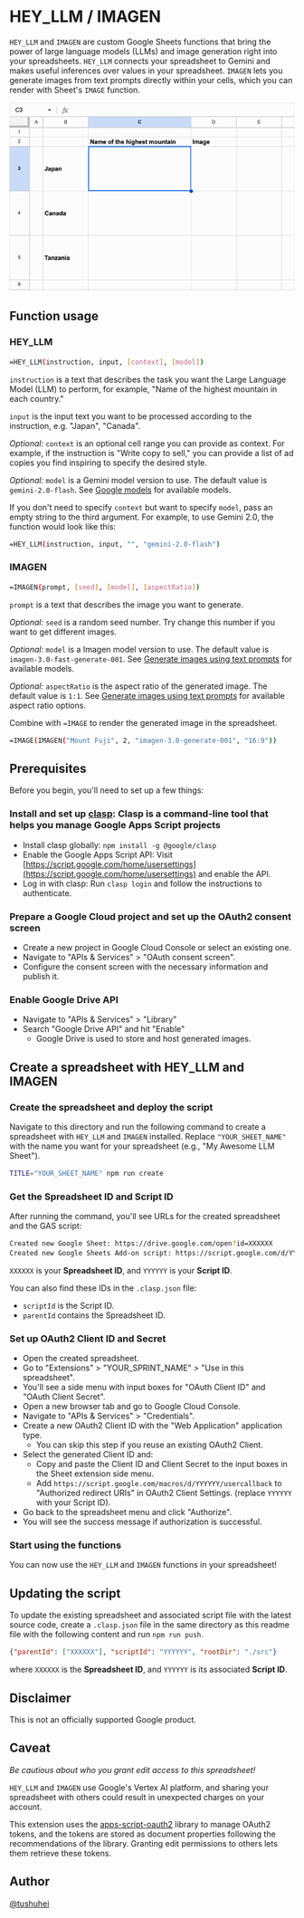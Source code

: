 # HEY_LLM / IMAGEN

`HEY_LLM` and `IMAGEN` are custom Google Sheets functions that bring the power of large language models (LLMs) and image generation right into your spreadsheets. `HEY_LLM` connects your spreadsheet to Gemini and makes useful inferences over values in your spreadsheet. `IMAGEN` lets you generate images from text prompts directly within your cells, which you can render with Sheet's `IMAGE` function.

![Example](example.gif)

## Function usage

### HEY_LLM

```bash
=HEY_LLM(instruction, input, [context], [model])
```

`instruction` is a text that describes the task you want the Large Language Model (LLM) to perform, for example, "Name of the highest mountain in each country."

`input` is the input text you want to be processed according to the instruction, e.g. "Japan", "Canada".

_Optional:_ `context` is an optional cell range you can provide as context. For example, if the instruction is "Write copy to sell," you can provide a list of ad copies you find inspiring to specify the desired style.

_Optional:_ `model` is a Gemini model version to use. The default value is `gemini-2.0-flash`. See [Google models](https://cloud.google.com/vertex-ai/generative-ai/docs/learn/models) for available models.

If you don't need to specify `context` but want to specify `model`, pass an empty string to the third argument. For example, to use Gemini 2.0, the function would look like this:

```bash
=HEY_LLM(instruction, input, "", "gemini-2.0-flash")
```

### IMAGEN

```bash
=IMAGEN(prompt, [seed], [model], [aspectRatio])
```

`prompt` is a text that describes the image you want to generate.

_Optional:_ `seed` is a random seed number. Try change this number if you want to get different images.

_Optional:_ `model` is a Imagen model version to use. The default value is `imagen-3.0-fast-generate-001`. See [Generate images using text prompts](https://cloud.google.com/vertex-ai/generative-ai/docs/image/generate-images) for available models.

_Optional:_ `aspectRatio` is the aspect ratio of the generated image. The default value is `1:1`. See [Generate images using text prompts](https://cloud.google.com/vertex-ai/generative-ai/docs/image/generate-images) for available aspect ratio options.

Combine with `=IMAGE` to render the generated image in the spreadsheet.

```bash
=IMAGE(IMAGEN("Mount Fuji", 2, "imagen-3.0-generate-001", "16:9"))
```

## Prerequisites

Before you begin, you'll need to set up a few things:

### Install and set up [clasp](https://github.com/google/clasp): Clasp is a command-line tool that helps you manage Google Apps Script projects

- Install clasp globally: `npm install -g @google/clasp`
- Enable the Google Apps Script API: Visit [https://script.google.com/home/usersettings](https://script.google.com/home/usersettings) and enable the API.
- Log in with clasp: Run `clasp login` and follow the instructions to authenticate.

### Prepare a Google Cloud project and set up the OAuth2 consent screen

- Create a new project in Google Cloud Console or select an existing one.
- Navigate to "APIs & Services" > "OAuth consent screen".
- Configure the consent screen with the necessary information and publish it.

### Enable Google Drive API

- Navigate to "APIs & Services" > "Library"
- Search "Google Drive API" and hit "Enable"
  - Google Drive is used to store and host generated images.

## Create a spreadsheet with HEY_LLM and IMAGEN

### Create the spreadsheet and deploy the script

Navigate to this directory and run the following command to create a spreadsheet with `HEY_LLM` and `IMAGEN` installed. Replace `"YOUR_SHEET_NAME"` with the name you want for your spreadsheet (e.g., "My Awesome LLM Sheet").

```bash
TITLE="YOUR_SHEET_NAME" npm run create
```

### Get the Spreadsheet ID and Script ID

After running the command, you'll see URLs for the created spreadsheet and the GAS script:

```bash
Created new Google Sheet: https://drive.google.com/open?id=XXXXXX
Created new Google Sheets Add-on script: https://script.google.com/d/YYYYYY/edit
```

`XXXXXX` is your **Spreadsheet ID**, and `YYYYYY` is your **Script ID**.

You can also find these IDs in the `.clasp.json` file:

- `scriptId` is the Script ID.
- `parentId` contains the Spreadsheet ID.

### Set up OAuth2 Client ID and Secret

- Open the created spreadsheet.
- Go to "Extensions" > "YOUR_SPRINT_NAME" > "Use in this spreadsheet".
- You'll see a side menu with input boxes for "OAuth Client ID" and "OAuth Client Secret".
- Open a new browser tab and go to Google Cloud Console.
- Navigate to "APIs & Services" > "Credentials".
- Create a new OAuth2 Client ID with the "Web Application" application type.
  - You can skip this step if you reuse an existing OAuth2 Client.
- Select the generated Client ID and:
  - Copy and paste the Client ID and Client Secret to the input boxes in the Sheet extension side menu.
  - Add `https://script.google.com/macros/d/YYYYYY/usercallback` to "Authorized redirect URIs" in OAuth2 Client Settings. (replace `YYYYYY` with your Script ID).
- Go back to the spreadsheet menu and click "Authorize".
- You will see the success message if authorization is successful.

### Start using the functions

You can now use the `HEY_LLM` and `IMAGEN` functions in your spreadsheet!

## Updating the script

To update the existing spreadsheet and associated script file with the latest source code, create a `.clasp.json` file in the same directory as this readme file with the following content and run `npm run push`.

```json
{"parentId": ["XXXXXX"], "scriptId": "YYYYYY", "rootDir": "./src"}
```

where `XXXXXX` is the **Spreadsheet ID**, and `YYYYYY` is its associated **Script ID**.

## Disclaimer

This is not an officially supported Google product.

## Caveat

_Be cautious about who you grant edit access to this spreadsheet!_

`HEY_LLM` and `IMAGEN` use Google's Vertex AI platform, and sharing your spreadsheet with others could result in unexpected charges on your account.

This extension uses the [apps-script-oauth2](https://github.com/googleworkspace/apps-script-oauth2) library to manage OAuth2 tokens, and the tokens are stored as document properties following the recommendations of the library. Granting edit permissions to others lets them retrieve these tokens.

## Author

[@tushuhei](https://github.com/tushuhei)
